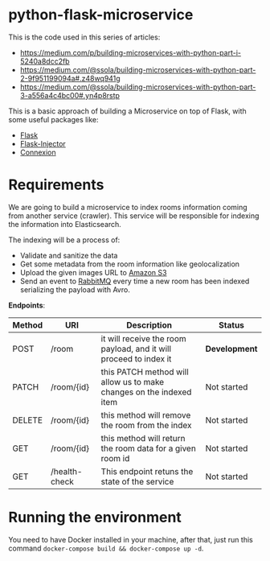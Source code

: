 # python-flask-microservice

This is the code used in this series of articles:

- https://medium.com/p/building-microservices-with-python-part-i-5240a8dcc2fb
- https://medium.com/@ssola/building-microservices-with-python-part-2-9f951199094a#.z48wq941g
- https://medium.com/@ssola/building-microservices-with-python-part-3-a556a4c4bc00#.yn4p8rstp

This is a basic approach of building a Microservice on top of Flask, with some useful packages like:

- [Flask](http://flask.pocoo.org/)
- [Flask-Injector](https://pypi.python.org/pypi/Flask-Injector)
- [Connexion](https://github.com/zalando/connexion)

# Requirements

We are going to build a microservice to index rooms information coming from another service (crawler). This service will be responsible for indexing the information into Elasticsearch.

The indexing will be a process of:

- Validate and sanitize the data
- Get some metadata from the room information like geolocalization
- Upload the given images URL to [Amazon S3](https://github.com/boto/boto)
- Send an event to [RabbitMQ](https://github.com/pika/pika) every time a new room has been indexed serializing the payload with Avro.


**Endpoints**:

|Method|URI|Description| Status |
|------|---|-----------|--------|
| POST | /room | it will receive the room payload, and it will proceed to index it | **Development** |
| PATCH | /room/{id} | this PATCH method will allow us to make changes on the indexed item | Not started |
| DELETE | /room/{id} | this method will remove the room from the index | Not started |
| GET | /room/{id} | this method will return the room data for a given room id | Not started |
| GET | /health-check | This endpoint retuns the state of the service | Not started |

# Running the environment

You need to have Docker installed in your machine, after that, just run this command `docker-compose build && docker-compose up -d`.

